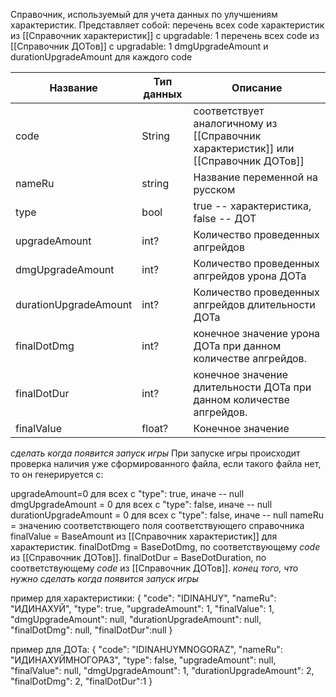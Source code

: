 Справочник, используемый для учета данных по улучшениям характеристик.
Представляет собой: 
перечень всех code характеристик из [[Справочник характеристик]] с upgradable: 1 
перечень всех code из [[Справочник ДОТов]] с upgradable: 1 dmgUpgradeAmount и durationUpgradeAmount для каждого code 

| Название              | Тип данных | Описание                                                                            |
| --------------------- | ---------- | ----------------------------------------------------------------------------------- |
| code                  | String     | соответствует аналогичному из [[Справочник характеристик]] или [[Справочник ДОТов]] |
| nameRu                | string     | Название переменной на русском                                                      |
| type                  | bool       | true -- характеристика, false -- ДОТ                                                |
| upgradeAmount         | int?       | Количество проведенных апгрейдов                                                    |
| dmgUpgradeAmount      | int?       | Количество проведенных апгрейдов урона ДОТа                                         |
| durationUpgradeAmount | int?       | Количество проведенных апгрейдов длительности ДОТа                                  |
| finalDotDmg           | int?       | конечное значение урона ДОТа при данном количестве апгрейдов.                       |
| finalDotDur           | int?       | конечное значение длительности ДОТа при данном количестве апгрейдов.                |
| finalValue            | float?     | Конечное значение                                                                   |

*сделать когда появится запуск игры*
При запуске игры происходит проверка наличия уже сформированного файла, если такого файла нет, то он генерируется с:

upgradeAmount=0 для всех с "type": true, иначе -- null
dmgUpgradeAmount = 0 для всех с "type": false, иначе -- null
durationUpgradeAmount = 0 для всех с "type": false, иначе -- null
nameRu = значению соответствющего поля соответствующего справочника
finalValue = BaseAmount из [[Справочник характеристик]] для характеристик.
finalDotDmg = BaseDotDmg, по соответствующему *code* из [[Справочник ДОТов]].
finalDotDur = BaseDotDuration, по соответствующему *code* из [[Справочник ДОТов]].
*конец того, что нужно сделать когда появится запуск игры*




пример для характеристики:
{
"code": "IDINAHUY",
"nameRu": "ИДИНАХУЙ",
"type": true,
"upgradeAmount": 1,
"finalValue": 1,
"dmgUpgradeAmount": null,
"durationUpgradeAmount": null,
"finalDotDmg": null,
"finalDotDur":null
}

пример для ДОТа:
{
"code": "IDINAHUYMNOGORAZ",
"nameRu": "ИДИНАХУЙМНОГОРАЗ",
"type": false,
"upgradeAmount": null,
"finalValue": null,
"dmgUpgradeAmount": 1,
"durationUpgradeAmount": 2,
"finalDotDmg": 2,
"finalDotDur":1
}
